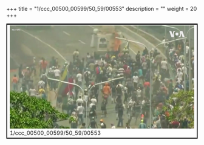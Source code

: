 +++
title = "1/ccc_00500_00599/50_59/00553"
description = ""
weight = 20
+++

<table style="border:2px solid black;max-width:800px;max-height:800px;" 
><tr><td>
<img class="center-fit-jpg"
src="/jpg_/aaa_20190430_NxaOmWaI8sI_00552.jpg">
1/ccc_00500_00599/50_59/00553
</img></td></tr></table>
